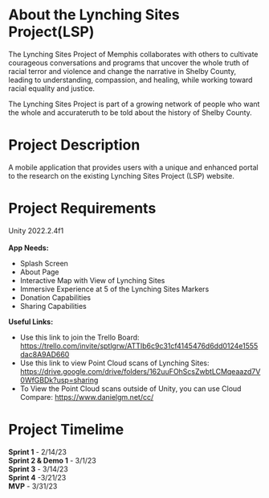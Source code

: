 # About the Lynching Sites Project(LSP)
The Lynching Sites Project of Memphis collaborates with others to cultivate courageous conversations and programs that uncover the whole truth of racial terror and violence and change the narrative in Shelby County, leading to understanding, compassion, and healing, while working toward racial equality and justice.

The Lynching Sites Project is part of a growing network of people who want the whole and accurateruth to be told about the history of Shelby County. 

# Project Description
A mobile application that provides users with a unique and enhanced portal to the research on the existing Lynching Sites Project (LSP) website.
 
 # Project Requirements
Unity 2022.2.4f1 <br />
<br />
<b>App Needs:</b>
* Splash Screen
* About Page
* Interactive Map with View of Lynching Sites
* Immersive Experience at 5 of the Lynching Sites Markers
* Donation Capabilities
* Sharing Capabilities

<b>Useful Links:</b>
* Use this link to join the Trello Board: https://trello.com/invite/sptlgrw/ATTIb6c9c31cf4145476d6dd0124e1555dac8A9AD660 <br />
* Use this link to view Point Cloud scans of Lynching Sites: https://drive.google.com/drive/folders/162uuFOhScsZwbtLCMqeaazd7V0WfGBDk?usp=sharing <br />
* To View the Point Cloud scans outside of Unity, you can use Cloud Compare: https://www.danielgm.net/cc/ <br />

 # Project Timelime
<b>Sprint 1</b> - 2/14/23 <br />
<b>Sprint 2 & Demo 1</b> - 3/1/23 <br />
<b>Sprint 3</b> - 3/14/23 <br />
<b>Sprint 4</b> -3/21/23 <br />
<b>MVP</b> - 3/31/23 <br />
